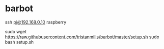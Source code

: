 # barbot
ssh pi@192.168.0.10
raspberry

sudo wget https://raw.githubusercontent.com/tristanmills/barbot/master/setup.sh
sudo bash setup.sh
